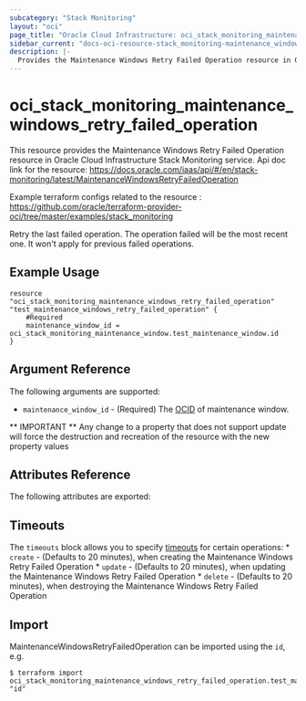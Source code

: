 ```yaml
---
subcategory: "Stack Monitoring"
layout: "oci"
page_title: "Oracle Cloud Infrastructure: oci_stack_monitoring_maintenance_windows_retry_failed_operation"
sidebar_current: "docs-oci-resource-stack_monitoring-maintenance_windows_retry_failed_operation"
description: |-
  Provides the Maintenance Windows Retry Failed Operation resource in Oracle Cloud Infrastructure Stack Monitoring service
---
```


# oci_stack_monitoring_maintenance_windows_retry_failed_operation
This resource provides the Maintenance Windows Retry Failed Operation resource in Oracle Cloud Infrastructure Stack Monitoring service.
Api doc link for the resource: https://docs.oracle.com/iaas/api/#/en/stack-monitoring/latest/MaintenanceWindowsRetryFailedOperation

Example terraform configs related to the resource : https://github.com/oracle/terraform-provider-oci/tree/master/examples/stack_monitoring

Retry the last failed operation. The operation failed will be the most recent one. It won't apply for previous failed operations.


## Example Usage

```hcl
resource "oci_stack_monitoring_maintenance_windows_retry_failed_operation" "test_maintenance_windows_retry_failed_operation" {
	#Required
	maintenance_window_id = oci_stack_monitoring_maintenance_window.test_maintenance_window.id
}
```

## Argument Reference

The following arguments are supported:

* `maintenance_window_id` - (Required) The [OCID](https://docs.cloud.oracle.com/iaas/Content/General/Concepts/identifiers.htm) of maintenance window.


** IMPORTANT **
Any change to a property that does not support update will force the destruction and recreation of the resource with the new property values

## Attributes Reference

The following attributes are exported:


## Timeouts

The `timeouts` block allows you to specify [timeouts](https://registry.terraform.io/providers/oracle/oci/latest/docs/guides/changing_timeouts) for certain operations:
	* `create` - (Defaults to 20 minutes), when creating the Maintenance Windows Retry Failed Operation
	* `update` - (Defaults to 20 minutes), when updating the Maintenance Windows Retry Failed Operation
	* `delete` - (Defaults to 20 minutes), when destroying the Maintenance Windows Retry Failed Operation


## Import

MaintenanceWindowsRetryFailedOperation can be imported using the `id`, e.g.

```
$ terraform import oci_stack_monitoring_maintenance_windows_retry_failed_operation.test_maintenance_windows_retry_failed_operation "id"
```

